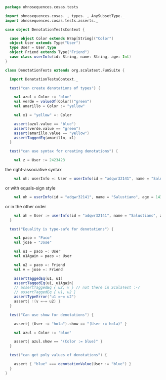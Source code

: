 
```scala
package ohnosequences.cosas.tests

import ohnosequences.cosas._, types._, AnySubsetType._
import ohnosequences.cosas.tests.asserts._

case object DenotationTestsContext {

  case object Color extends Wrap[String]("Color")
  object User extends Type("User")
  type User = User.type
  object Friend extends Type("Friend")
  case class userInfo(id: String, name: String, age: Int)
}

class DenotationTests extends org.scalatest.FunSuite {

  import DenotationTestsContext._

  test("can create denotations of types") {

    val azul = Color := "blue"
    val verde = valueOf(Color)("green")
    val amarillo = Color := "yellow"

    val x1 = "yellow" =: Color

    assert(azul.value == "blue")
    assert(verde.value == "green")
    assert(amarillo.value == "yellow")
    assertTaggedEq(amarillo, x1)
  }

  test("can use syntax for creating denotations") {

    val z = User := 2423423
```

the right-associative syntax

```scala
    val uh: userInfo =: User = userInfo(id = "adqwr32141", name = "Salustiano", age = 143) =: User
```

or with equals-sign style

```scala
    val oh = userInfo(id = "adqwr32141", name = "Salustiano", age = 143) =: User
```

or in the other order

```scala
    val ah = User := userInfo(id = "adqwr32141", name = "Salustiano", age = 143)
  }

  test("Equality is type-safe for denotations") {

    val paco = "Paco"
    val jose = "Jose"

    val u1 = paco =: User
    val u1Again = paco =: User

    val u2 = paco =: Friend
    val v = jose =: Friend

    assertTaggedEq(u1, u1)
    assertTaggedEq(u1, u1Again)
    // assertTaggedEq { u2, v } // not there in ScalaTest :-/
    // assertTaggedEq { u1, u2 }
    assertTypeError("u1 =~= u2")
    assert{ !(v =~= u2) }
  }

  test("Can use show for denotations") {

    assert{ (User := "hola").show == "(User := hola)" }

    val azul = Color := "blue"

    assert{ azul.show == "(Color := blue)" }
  }

  test("can get poly values of denotations") {

    assert { "blue" === denotationValue(User := "blue") }
  }
}

```




[test/scala/cosas/asserts.scala]: asserts.scala.md
[test/scala/cosas/DenotationTests.scala]: DenotationTests.scala.md
[test/scala/cosas/SubsetTypesTests.scala]: SubsetTypesTests.scala.md
[test/scala/cosas/EqualityTests.scala]: EqualityTests.scala.md
[test/scala/cosas/PropertyTests.scala]: PropertyTests.scala.md
[test/scala/cosas/RecordTests.scala]: RecordTests.scala.md
[test/scala/cosas/TypeSetTests.scala]: TypeSetTests.scala.md
[test/scala/cosas/TypeUnionTests.scala]: TypeUnionTests.scala.md
[main/scala/cosas/typeUnions.scala]: ../../../main/scala/cosas/typeUnions.scala.md
[main/scala/cosas/properties.scala]: ../../../main/scala/cosas/properties.scala.md
[main/scala/cosas/records.scala]: ../../../main/scala/cosas/records.scala.md
[main/scala/cosas/fns.scala]: ../../../main/scala/cosas/fns.scala.md
[main/scala/cosas/types.scala]: ../../../main/scala/cosas/types.scala.md
[main/scala/cosas/typeSets.scala]: ../../../main/scala/cosas/typeSets.scala.md
[main/scala/cosas/ops/records/Update.scala]: ../../../main/scala/cosas/ops/records/Update.scala.md
[main/scala/cosas/ops/records/Transform.scala]: ../../../main/scala/cosas/ops/records/Transform.scala.md
[main/scala/cosas/ops/records/Get.scala]: ../../../main/scala/cosas/ops/records/Get.scala.md
[main/scala/cosas/ops/typeSets/SerializeDenotations.scala]: ../../../main/scala/cosas/ops/typeSets/SerializeDenotations.scala.md
[main/scala/cosas/ops/typeSets/ParseDenotations.scala]: ../../../main/scala/cosas/ops/typeSets/ParseDenotations.scala.md
[main/scala/cosas/ops/typeSets/Conversions.scala]: ../../../main/scala/cosas/ops/typeSets/Conversions.scala.md
[main/scala/cosas/ops/typeSets/Filter.scala]: ../../../main/scala/cosas/ops/typeSets/Filter.scala.md
[main/scala/cosas/ops/typeSets/Subtract.scala]: ../../../main/scala/cosas/ops/typeSets/Subtract.scala.md
[main/scala/cosas/ops/typeSets/Mappers.scala]: ../../../main/scala/cosas/ops/typeSets/Mappers.scala.md
[main/scala/cosas/ops/typeSets/Union.scala]: ../../../main/scala/cosas/ops/typeSets/Union.scala.md
[main/scala/cosas/ops/typeSets/Reorder.scala]: ../../../main/scala/cosas/ops/typeSets/Reorder.scala.md
[main/scala/cosas/ops/typeSets/Take.scala]: ../../../main/scala/cosas/ops/typeSets/Take.scala.md
[main/scala/cosas/ops/typeSets/Representations.scala]: ../../../main/scala/cosas/ops/typeSets/Representations.scala.md
[main/scala/cosas/ops/typeSets/Pop.scala]: ../../../main/scala/cosas/ops/typeSets/Pop.scala.md
[main/scala/cosas/ops/typeSets/Replace.scala]: ../../../main/scala/cosas/ops/typeSets/Replace.scala.md
[main/scala/cosas/equality.scala]: ../../../main/scala/cosas/equality.scala.md